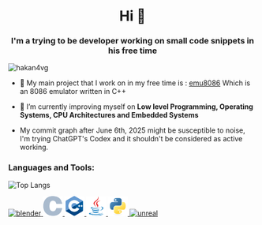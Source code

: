 <h1 align="center">Hi 👋</h1>
<h3 align="center">I'm a trying to be developer working on small code snippets in his free time</h3>

<p align="left"> <img src="https://komarev.com/ghpvc/?username=hakan4vg&label=Profile%20views&color=0e75b6&style=flat" alt="hakan4vg" /> </p>

- 🔭 My main project that I work on in my free time is : [emu8086](https://github.com/hakan4vg/emu8086) Which is an 8086 emulator written in C++

- 🌱 I’m currently improving myself on **Low level Programming, Operating Systems, CPU Architectures and Embedded Systems**

- My commit graph after June 6th, 2025 might be susceptible to noise, I'm trying ChatGPT's Codex and it shouldn't be considered as active working.





<h3 align="left">Languages and Tools:</h3>


![Top Langs](https://github-readme-stats.vercel.app/api/top-langs/?username=hakan4vg&layout=compact)

<p align="left"> <a href="https://www.blender.org/" target="_blank" rel="noreferrer"> <img src="https://download.blender.org/branding/community/blender_community_badge_white.svg" alt="blender" width="40" height="40"/> </a> <a href="https://www.cprogramming.com/" target="_blank" rel="noreferrer"> <img src="https://raw.githubusercontent.com/devicons/devicon/master/icons/c/c-original.svg" alt="c" width="40" height="40"/> </a> <a href="https://www.w3schools.com/cpp/" target="_blank" rel="noreferrer"> <img src="https://raw.githubusercontent.com/devicons/devicon/master/icons/cplusplus/cplusplus-original.svg" alt="cplusplus" width="40" height="40"/> </a> <a href="https://www.java.com" target="_blank" rel="noreferrer"> <img src="https://raw.githubusercontent.com/devicons/devicon/master/icons/java/java-original.svg" alt="java" width="40" height="40"/> </a> <a href="https://www.python.org" target="_blank" rel="noreferrer"> <img src="https://raw.githubusercontent.com/devicons/devicon/master/icons/python/python-original.svg" alt="python" width="40" height="40"/> </a> <a href="https://unrealengine.com/" target="_blank" rel="noreferrer"> <img src="https://raw.githubusercontent.com/kenangundogan/fontisto/036b7eca71aab1bef8e6a0518f7329f13ed62f6b/icons/svg/brand/unreal-engine.svg" alt="unreal" width="40" height="40"/> </a> </p>

